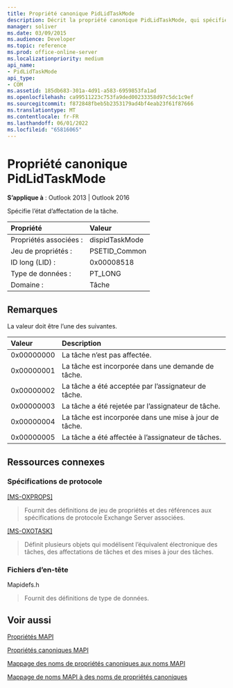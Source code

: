 ```yaml
---
title: Propriété canonique PidLidTaskMode
description: Décrit la propriété canonique PidLidTaskMode, qui spécifie l’état d’affectation de la tâche et s’applique à Outlook 2013 et Outlook 2016.
manager: soliver
ms.date: 03/09/2015
ms.audience: Developer
ms.topic: reference
ms.prod: office-online-server
ms.localizationpriority: medium
api_name:
- PidLidTaskMode
api_type:
- COM
ms.assetid: 185db683-301a-4d91-a583-6959853fa1ad
ms.openlocfilehash: ca99511223c753fa9ded00233358d97c5dc1c9ef
ms.sourcegitcommit: f872848fbeb5b2353179ad4bf4eab23f61f87666
ms.translationtype: MT
ms.contentlocale: fr-FR
ms.lasthandoff: 06/01/2022
ms.locfileid: "65816065"
---
```

# <a name="pidlidtaskmode-canonical-property"></a>Propriété canonique PidLidTaskMode

  
  
**S’applique à** : Outlook 2013 | Outlook 2016 
  
Spécifie l’état d’affectation de la tâche.
  
|Propriété|Valeur|
|:-----|:-----|
|Propriétés associées :  <br/> |dispidTaskMode  <br/> |
|Jeu de propriétés :  <br/> |PSETID_Common  <br/> |
|ID long (LID) :  <br/> |0x00008518  <br/> |
|Type de données :  <br/> |PT_LONG  <br/> |
|Domaine :  <br/> |Tâche  <br/> |
   
## <a name="remarks"></a>Remarques

La valeur doit être l’une des suivantes.
  
|**Valeur**|**Description**|
|:-----|:-----|
|0x00000000  <br/> |La tâche n’est pas affectée. |
|0x00000001  <br/> |La tâche est incorporée dans une demande de tâche. |
|0x00000002  <br/> |La tâche a été acceptée par l’assignateur de tâche. |
|0x00000003  <br/> |La tâche a été rejetée par l’assignateur de tâche. |
|0x00000004  <br/> |La tâche est incorporée dans une mise à jour de tâche. |
|0x00000005  <br/> |La tâche a été affectée à l’assignateur de tâches. |
   
## <a name="related-resources"></a>Ressources connexes

### <a name="protocol-specifications"></a>Spécifications de protocole

[[MS-OXPROPS]](https://msdn.microsoft.com/library/f6ab1613-aefe-447d-a49c-18217230b148%28Office.15%29.aspx)
  
> Fournit des définitions de jeu de propriétés et des références aux spécifications de protocole Exchange Server associées.
    
[[MS-OXOTASK]](https://msdn.microsoft.com/library/55600ec0-6195-4730-8436-59c7931ef27e%28Office.15%29.aspx)
  
> Définit plusieurs objets qui modélisent l’équivalent électronique des tâches, des affectations de tâches et des mises à jour des tâches.
    
### <a name="header-files"></a>Fichiers d’en-tête

Mapidefs.h
  
> Fournit des définitions de type de données.
    
## <a name="see-also"></a>Voir aussi



[Propriétés MAPI](mapi-properties.md)
  
[Propriétés canoniques MAPI](mapi-canonical-properties.md)
  
[Mappage des noms de propriétés canoniques aux noms MAPI](mapping-canonical-property-names-to-mapi-names.md)
  
[Mappage de noms MAPI à des noms de propriétés canoniques](mapping-mapi-names-to-canonical-property-names.md)

